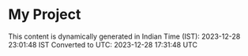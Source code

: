# My Project

This content is dynamically generated in Indian Time (IST): 2023-12-28 23:01:48 IST
Converted to UTC: 2023-12-28 17:31:48 UTC
